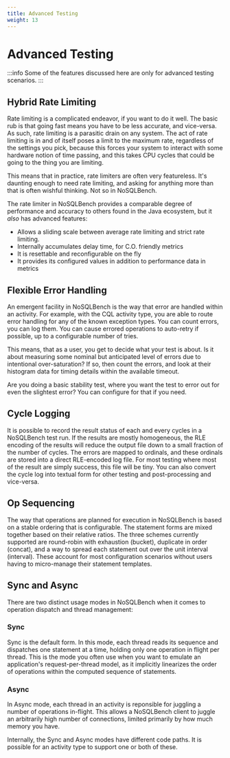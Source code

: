 ```yaml
---
title: Advanced Testing
weight: 13
---
```


# Advanced Testing

:::info
Some of the features discussed here are only for advanced testing scenarios.
:::


## Hybrid Rate Limiting

Rate limiting is a complicated endeavor, if you want to do it well. The basic
rub is that going fast means you have to be less accurate, and vice-versa.
As such, rate limiting is a parasitic drain on any system. The act of rate
limiting is in and of itself poses a limit to the maximum rate, regardless
of the settings you pick, because this forces your system to interact with
some hardware notion of time passing, and this takes CPU cycles that could
be going to the thing you are limiting.

This means that in practice, rate limiters are often very featureless. It's
daunting enough to need rate limiting, and asking for anything more than
that is often wishful thinking. Not so in NoSQLBench.

The rate limiter in NoSQLBench provides a comparable degree of performance
and accuracy to others found in the Java ecosystem, but it *also* has advanced
features:

- Allows a sliding scale between average rate limiting and strict rate limiting.
- Internally accumulates delay time, for C.O. friendly metrics
- It is resettable and reconfigurable on the fly
- It provides its configured values in addition to performance data in metrics

## Flexible Error Handling

An emergent facility in NoSQLBench is the way that error are handled within
an activity. For example, with the CQL activity type, you are able to route
error handling for any of the known exception types. You can count errors,
you can log them. You can cause errored operations to  auto-retry if possible,
up to a configurable number of tries.

This means, that as a user, you get to decide what your test is about. Is it
about measuring some nominal but anticipated level of errors due to intentional
over-saturation? If so, then count the errors, and look at their histogram data
for timing details within the available timeout.

Are you doing a basic stability test, where you want the test to error out
for even the slightest error? You can configure for that if you need.

## Cycle Logging

It is possible to record the result status of each and every cycles in
a NoSQLBench test run. If the results are mostly homogeneous, the RLE
encoding of the results will reduce the output file down to a small
fraction of the number of cycles. The errors are mapped to ordinals, and
these ordinals are stored into a direct RLE-encoded log file. For most
testing where most of the result are simply success, this file will be tiny.
You can also convert the cycle log into textual form for other testing
and post-processing and vice-versa.

## Op Sequencing

The way that operations are planned for execution in NoSQLBench is based on
a stable ordering that is configurable. The statement forms are mixed
together based on their relative ratios. The three schemes currently supported
are round-robin with exhaustion (bucket), duplicate in order (concat), and
a way to spread each statement out over the unit interval (interval). These
account for most configuration scenarios without users having to micro-manage
their statement templates.

## Sync and Async

There are two distinct usage modes in NoSQLBench when it comes to operation
dispatch and thread management:

### Sync

Sync is the default form. In this mode, each thread reads its sequence
and dispatches one statement at a time, holding only one operation in flight
per thread. This is the mode you often use when you want to emulate an
application's request-per-thread model, as it implicitly linearizes the
order of operations within the computed sequence of statements.

### Async

In Async mode, each thread in an activity is reponsible for juggling a number
of operations in-flight. This allows a NoSQLBench client to juggle an
arbitrarily high number of connections, limited primarily by how much memory
you have.

Internally, the Sync and Async modes have different code paths. It is possible
for an activity type to support one or both of these.
